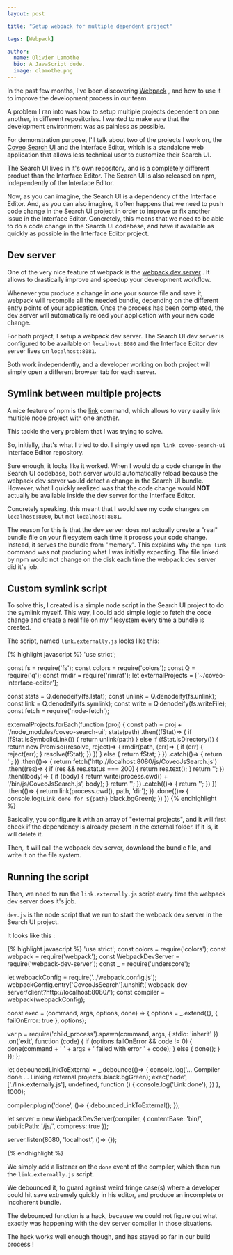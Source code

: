 ```yaml
---
layout: post

title: "Setup webpack for multiple dependent project"

tags: [Webpack]

author:
  name: Olivier Lamothe
  bio: A JavaScript dude.
  image: olamothe.png
---
```


In the past few months, I've been discovering [Webpack](https://webpack.github.io/) , and how to use it to improve the development process in our team. 

A problem I ran into was how to setup multiple projects dependent on one another, in different repositories. 
I wanted to make sure that the development environment was as painless as possible.

<!-- more -->

For demonstration purpose, I'll talk about two of the projects I work on, the [Coveo Search UI](https://github.com/coveo/search-ui) and the Interface Editor, which is a standalone web application that allows less technical user to customize their Search UI.

The Search UI lives in it's own repository, and is a completely different product than the Interface Editor.
The Search UI is also released on npm, independently of the Interface Editor. 

Now, as you can imagine, the Search UI is a dependency of the Interface Editor. And, as you can also imagine, it often happens that we need to push code change in the Search UI project in order to improve or fix another issue in the Interface Editor. Concretely, this means that we need to be able to do a code change in the Search UI codebase, and have it available as quickly as possible in the Interface Editor project.

## Dev server

One of the very nice feature of webpack is the [webpack dev server](https://webpack.github.io/docs/webpack-dev-server.html) . It allows to drastically improve and speedup your development workflow. 

Whenever you produce a change in one your source file and save it, webpack will recompile all the needed bundle, depending on the different entry points of your application. Once the process has been completed, the dev server will automatically reload your application with your new code change.

For both project, I setup a webpack dev server. The Search UI dev server is configured to be available on `localhost:8080` and the Interface Editor dev server lives on `localhost:8081`. 

Both work independently, and a developer working on both project will simply open a different browser tab for each server.

## Symlink between multiple projects

A nice feature of npm is the [link](https://docs.npmjs.com/cli/link) command, which allows to very easily link multiple node project with one another.

This tackle the very problem that I was trying to solve.

So, initially, that's what I tried to do. I simply used `npm link coveo-search-ui` Interface Editor repository. 

Sure enough, it looks like it worked. When I would do a code change in the Search UI codebase, both server would automatically reload because the webpack dev server would detect a change in the Search UI bundle. However, what I quickly realized was that the code change would **NOT** actually be available inside the dev server for the Interface Editor.

Concretely speaking, this meant that I would see my code changes on `localhost:8080`, but not `localhost:8081`.

The reason for this is that the dev server does not actually create a "real" bundle file on your filesystem each time it process your code change. Instead, it serves the bundle from "memory". This explains why the `npm link` command was not producing what I was initially expecting. The file linked by npm would not change on the disk each time the webpack dev server did it's job.

## Custom symlink script

To solve this, I created is a simple node script in the Search UI project to do the symlink myself. This way, I could add simple logic to fetch the code change and create a real file on my filesystem every time a bundle is created.

The script, named `link.externally.js` looks like this:

{% highlight javascript %}
'use strict';

const fs = require('fs');
const colors = require('colors');
const Q = require('q');
const rmdir = require('rimraf');
let externalProjects = ['~/coveo-interface-editor'];

const stats = Q.denodeify(fs.lstat);
const unlink = Q.denodeify(fs.unlink);
const link = Q.denodeify(fs.symlink);
const write = Q.denodeify(fs.writeFile);
const fetch = require('node-fetch');


externalProjects.forEach(function (proj) {
const path = proj + '/node_modules/coveo-search-ui';
stats(path)
    .then((fStat)=> {
      if (fStat.isSymbolicLink()) {
        return unlink(path)
      } else if (fStat.isDirectory()) {
        return new Promise((resolve, reject)=> {
          rmdir(path, (err)=> {
            if (err) {
              reject(err);
            }
            resolve(fStat);
          })
        })
      } else {
        return fStat;
      }
    })
    .catch(()=> {
      return '';
    })
    .then(()=> {
      return fetch('http://localhost:8080/js/CoveoJsSearch.js')
          .then((res)=> {
            if (res && res.status === 200) {
              return res.text();
            }
            return '';
          })
          .then((body)=> {
            if (body) {
              return write(process.cwd() + '/bin/js/CoveoJsSearch.js', body);
            }
            return '';
          })
          .catch(()=> {
            return '';
          })
    })
    .then(()=> {
      return link(process.cwd(), path, 'dir');
    })
    .done(()=> {
      console.log(`Link done for ${path}`.black.bgGreen);
    })
})
{% endhighlight %}


Basically, you configure it with an array of "external projects", and it will first check if the dependency is already present in the external folder. If it is, it will delete it.

Then, it will call the webpack dev server, download the bundle file, and write it on the file system.

## Running the script

Then, we need to run the `link.externally.js` script every time the webpack dev server does it's job.

`dev.js` is the node script that we run to start the webpack dev server in the Search UI project.

It looks like this :

{% highlight javascript %}
'use strict';
const colors = require('colors');
const webpack = require('webpack');
const WebpackDevServer = require('webpack-dev-server');
const _ = require('underscore');

let webpackConfig = require('../webpack.config.js');
webpackConfig.entry['CoveoJsSearch'].unshift('webpack-dev-server/client?http://localhost:8080/');
const compiler = webpack(webpackConfig);

const exec = (command, args, options, done) => {
  options = _.extend({}, {
    failOnError: true
  }, options);
  
  var p = require('child_process').spawn(command, args, {
    stdio: 'inherit'
  })
    .on('exit', function (code) {
      if (options.failOnError && code != 0) {
        done(command + ' ' + args + ' failed with error ' + code);
      } else {
        done();
      }
    });
};

let debouncedLinkToExternal = _.debounce(()=> {
  console.log('... Compiler done ... Linking external projects'.black.bgGreen);
  exec('node', ['./link.externally.js'], undefined, function () {
    console.log('Link done');
  })
}, 1000);

compiler.plugin('done', ()=> {
  debouncedLinkToExternal();
});

let server = new WebpackDevServer(compiler, {
  contentBase: 'bin/',
  publicPath: '/js/',
  compress: true
});

server.listen(8080, 'localhost', ()=> {});

{% endhighlight %}

We simply add a listener on the `done` event of the compiler, which then run the `link.externally.js` script. 

We debounced it, to guard against weird fringe case(s) where a developer could hit save extremely quickly in his editor, and produce an incomplete or incoherent bundle. 

The debounced function is a hack, because we could not figure out what exactly was happening with the dev server compiler in those situations. 

The hack works well enough though, and has stayed so far in our build process !
